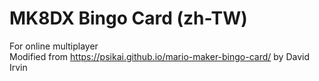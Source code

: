 # MK8DX Bingo Card (zh-TW)

For online multiplayer  
Modified from https://psikai.github.io/mario-maker-bingo-card/ by David Irvin
